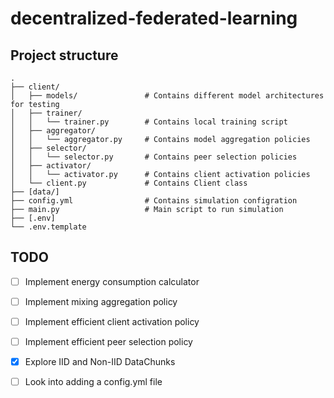 # decentralized-federated-learning

## Project structure
```
.
├── client/
│   ├── models/               # Contains different model architectures for testing 
│   ├── trainer/
│   │   └── trainer.py        # Contains local training script 
│   ├── aggregator/
│   │   └── aggregator.py     # Contains model aggregation policies
│   ├── selector/
│   │   └── selector.py       # Contains peer selection policies
│   ├── activator/
│   │   └── activator.py      # Contains client activation policies
│   └── client.py             # Contains Client class
├── [data/]
├── config.yml                # Contains simulation configration
├── main.py                   # Main script to run simulation
├── [.env]
└── .env.template
```

## TODO
- [ ] Implement energy consumption calculator
- [ ] Implement mixing aggregation policy
- [ ] Implement efficient client activation policy
- [ ] Implement efficient peer selection policy
- [x] Explore IID and Non-IID DataChunks
- [ ] Look into adding a config.yml file

